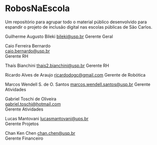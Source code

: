 # RobosNaEscola
Um repositório para agrupar todo o material público desenvolvido para espandir o projeto de inclusão digital nas escolas públicas de São Carlos.

Guilherme Augusto Bileki 
bileki@usp.br
Gerente Geral

Caio Ferreira Bernardo	
caio.bernardo@usp.br	
Gerente RH	

Thaís Bianchini
thais2.bianchini@usp.br	
Gerente RH

Ricardo Alves de Araujo
ricardodogc@gmail.com
Gerente de Robótica

Marcos Wendell S. de O. Santos
marcos.wendell.santos@usp.br
Gerente Atividades	

Gabriel Toschi de Oliveira	
gabriel.toschi@hotmail.com	
Gerente Atividades	

Lucas Mantovani
lucasmantovani@ups.br	
Gerente Projetos	

Chan Ken Chen
chan.chen@usp.br	
Gerente Financeiro
